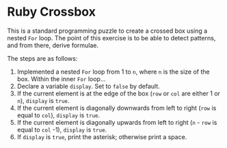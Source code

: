 # Ruby Crossbox

This is a standard programming puzzle to create a crossed box using a nested `For` loop. The point of this exercise is to be able to detect patterns, and from there, derive formulae.

The steps are as follows:
1. Implemented a nested `For` loop from 1 to `n`, where `n` is the size of the box. Within the inner `For` loop...
2. Declare a variable `display`. Set to `false` by default.
3. If the current element is at the edge of the box (`row` or `col` are either 1 or `n`), `display` is `true`.
4. If the current element is diagonally downwards from left to right (`row` is equal to `col`), `display` is `true`.
5. If the current element is diagonally upwards from left to right (`n` - `row` is equal to `col` -1), `display` is `true`.
6. If `display` is `true`, print the asterisk; otherwise print a space.

